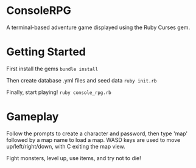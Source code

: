 # ConsoleRPG

A terminal-based adventure game displayed using the Ruby Curses gem.

# Getting Started

First install the gems
`bundle install`

Then create database .yml files and seed data
`ruby init.rb`

Finally, start playing!
`ruby console_rpg.rb`

# Gameplay

Follow the prompts to create a character and password, then type 'map' followed by a map name to load a map.
WASD keys are used to move up/left/right/down, with C exiting the map view.

Fight monsters, level up, use items, and try not to die!
